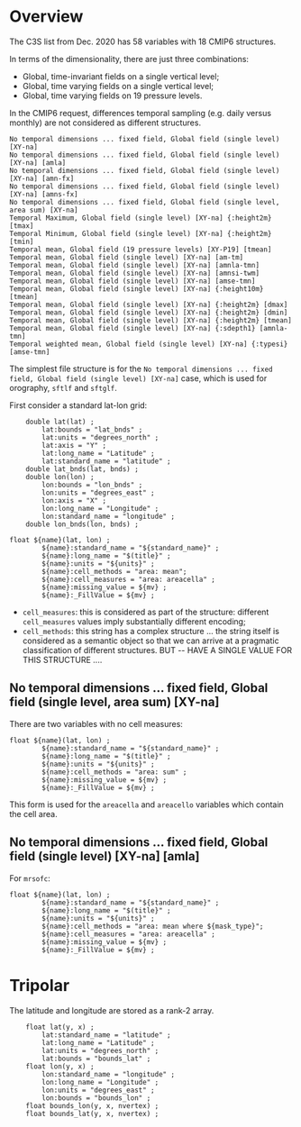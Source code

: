 # Overview

The C3S list from Dec. 2020 has 58 variables with 18 CMIP6 structures.

In terms of the dimensionality, there are just three combinations:

* Global, time-invariant fields on a single vertical level;
* Global, time varying fields on a single vertical level;
* Global, time varying fields on 19 pressure levels.

In the CMIP6 request, differences temporal sampling (e.g. daily versus monthly) are not considered as different structures. 

```
No temporal dimensions ... fixed field, Global field (single level) [XY-na]
No temporal dimensions ... fixed field, Global field (single level) [XY-na] [amla]
No temporal dimensions ... fixed field, Global field (single level) [XY-na] [amn-fx]
No temporal dimensions ... fixed field, Global field (single level) [XY-na] [amns-fx]
No temporal dimensions ... fixed field, Global field (single level, area sum) [XY-na]
Temporal Maximum, Global field (single level) [XY-na] {:height2m} [tmax]
Temporal Minimum, Global field (single level) [XY-na] {:height2m} [tmin]
Temporal mean, Global field (19 pressure levels) [XY-P19] [tmean]
Temporal mean, Global field (single level) [XY-na] [am-tm]
Temporal mean, Global field (single level) [XY-na] [amnla-tmn]
Temporal mean, Global field (single level) [XY-na] [amnsi-twm]
Temporal mean, Global field (single level) [XY-na] [amse-tmn]
Temporal mean, Global field (single level) [XY-na] {:height10m} [tmean]
Temporal mean, Global field (single level) [XY-na] {:height2m} [dmax]
Temporal mean, Global field (single level) [XY-na] {:height2m} [dmin]
Temporal mean, Global field (single level) [XY-na] {:height2m} [tmean]
Temporal mean, Global field (single level) [XY-na] {:sdepth1} [amnla-tmn]
Temporal weighted mean, Global field (single level) [XY-na] {:typesi} [amse-tmn]
```

The simplest file structure is for the `No temporal dimensions ... fixed field, Global field (single level) [XY-na]` case, which is used for orography, `sftlf` and `sftglf`. 

First consider a standard lat-lon grid:
```
	double lat(lat) ;
		lat:bounds = "lat_bnds" ;
		lat:units = "degrees_north" ;
		lat:axis = "Y" ;
		lat:long_name = "Latitude" ;
		lat:standard_name = "latitude" ;
	double lat_bnds(lat, bnds) ;
	double lon(lon) ;
		lon:bounds = "lon_bnds" ;
		lon:units = "degrees_east" ;
		lon:axis = "X" ;
		lon:long_name = "Longitude" ;
		lon:standard_name = "longitude" ;
	double lon_bnds(lon, bnds) ;
```

```
float ${name}(lat, lon) ;
		${name}:standard_name = "${standard_name}" ;
		${name}:long_name = "$(title}" ;
		${name}:units = "${units}" ;
		${name}:cell_methods = "area: mean";
		${name}:cell_measures = "area: areacella" ;
		${name}:missing_value = ${mv} ;
		${name}:_FillValue = ${mv} ;
```

* `cell_measures`: this is considered as part of the structure: different `cell_measures` values imply substantially different encoding;
* `cell_methods`: this string has a complex structure ... the string itself is considered as a semantic object so that we can arrive at a pragmatic 
classification of different structures.  BUT -- HAVE A SINGLE VALUE FOR THIS STRUCTURE ....

## No temporal dimensions ... fixed field, Global field (single level, area sum) [XY-na]

There are two variables with no cell measures:

```
float ${name}(lat, lon) ;
		${name}:standard_name = "${standard_name}" ;
		${name}:long_name = "$(title}" ;
		${name}:units = "${units}" ;
		${name}:cell_methods = "area: sum" ;
		${name}:missing_value = ${mv} ;
		${name}:_FillValue = ${mv} ;
```

This form is used for the `areacella` and `areacello` variables which contain the cell area. 


## No temporal dimensions ... fixed field, Global field (single level) [XY-na] [amla] 

For `mrsofc`:

```
float ${name}(lat, lon) ;
		${name}:standard_name = "${standard_name}" ;
		${name}:long_name = "$(title}" ;
		${name}:units = "${units}" ;
		${name}:cell_methods = "area: mean where ${mask_type}";
		${name}:cell_measures = "area: areacella" ;
		${name}:missing_value = ${mv} ;
		${name}:_FillValue = ${mv} ;
```

# Tripolar

The latitude and longitude are stored as a rank-2 array.


```
	float lat(y, x) ;
		lat:standard_name = "latitude" ;
		lat:long_name = "Latitude" ;
		lat:units = "degrees_north" ;
		lat:bounds = "bounds_lat" ;
	float lon(y, x) ;
		lon:standard_name = "longitude" ;
		lon:long_name = "Longitude" ;
		lon:units = "degrees_east" ;
		lon:bounds = "bounds_lon" ;
	float bounds_lon(y, x, nvertex) ;
	float bounds_lat(y, x, nvertex) ;
```
